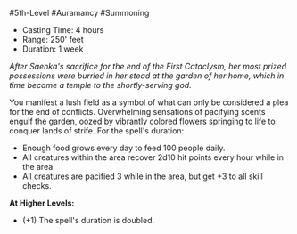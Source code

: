 #5th-Level #Auramancy #Summoning
 
- Casting Time: 4 hours
- Range: 250' feet
- Duration: 1 week

_After Saenka's sacrifice for the end of the First Cataclysm, her most prized possessions were burried in her stead at the garden of her home, which in time became a temple to the shortly-serving god._
 
You manifest a lush field as a symbol of what can only be considered a plea for the end of conflicts. Overwhelming sensations of pacifying scents engulf the garden, oozed by vibrantly colored flowers springing to life to conquer lands of strife. For the spell's duration:

- Enough food grows every day to feed 100 people daily.
- All creatures within the area recover 2d10 hit points every hour while in the area.
- All creatures are pacified 3 while in the area, but get +3 to all skill checks.
 
**At Higher Levels:** 
* (+1) The spell's duration is doubled.